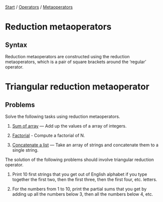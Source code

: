 [Start](/) / [Operators](/operators) / [Metaoperators](/operators/metaoperators)

# Reduction metaoperators

## Syntax

Reduction metaoperators are constructed using the reduction metaoperators, which is a pair of square brackets around the ‘regular’ operator.

# Triangular reduction metaoperator


## Problems

Solve the following tasks using reduction metaoperators.

1. [Sum of array](/problems/sum-of-array) — Add up the values of a array of integers.

1. [Factorial](/problems/factorial-metaoperator) - Compute a factorial of N.

1. [Concatenate a list](/problems/concatenate-a-list) — Take an array of strings and concatenate them to a single string.

The solution of the following problems should involve triangular reduction operator.

1. Print 10 first strings that you get out of English alphabet if you type together the first two, then the first three, then the first four, etc. letters.

1. For the numbers from 1 to 10, print the partial sums that you get by adding up all the numbers below 3, then all the numbers below 4, etc.
